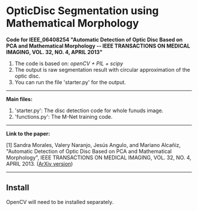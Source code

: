 # OpticDisc Segmentation using Mathematical Morphology

**Code for IEEE_06408254 "Automatic Detection of Optic Disc Based
on PCA and Mathematical Morphology -- IEEE TRANSACTIONS ON MEDICAL IMAGING, VOL. 32, NO. 4, APRIL 2013"**


1. The code is based on: *openCV + PIL + scipy*
2. The output is raw segmentation result with circular approximation of the optic disc.
3. You can run the file 'starter.py' for the output.

----------------

**Main files:**

1. 'starter.py': The disc detection code for whole funuds image.
2. 'functions.py': The M-Net training code.

----------------
**Link to the paper:**

[1] Sandra Morales, Valery Naranjo, Jesús Angulo, and Mariano Alcañiz, "Automatic Detection of Optic Disc Based on PCA and Mathematical Morphology", IEEE TRANSACTIONS ON MEDICAL IMAGING, VOL. 32, NO. 4, APRIL 2013. ([ArXiv version](http://pgembeddedsystems.com/securelogin/upload/project/IEEE/29/PG2013IP002/3.pdf))  

----------------

## Install

OpenCV will need to be installed separately.
